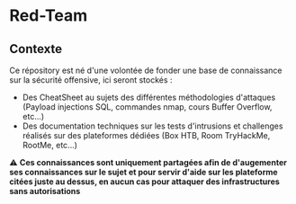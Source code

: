 # Red-Team

## Contexte

Ce répository est né d'une volontée de fonder une base de connaissance sur la sécurité offensive, ici seront stockés :
+ Des CheatSheet au sujets des différentes méthodologies d'attaques (Payload injections SQL, commandes nmap, cours Buffer Overflow, etc...)
+ Des documentation techniques sur les tests d'intrusions et challenges réalisés sur des plateformes dédiées (Box HTB, Room TryHackMe, RootMe, etc...)

⚠️ <b> Ces connaissances sont uniquement partagées afin de d'augementer ses connaissances sur le sujet et pour servir d'aide sur les plateforme citées juste au dessus, en aucun cas pour attaquer des infrastructures sans autorisations